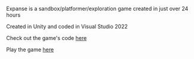 Expanse is a sandbox/platformer/exploration game created in just over 24 hours

Created in Unity and coded in Visual Studio 2022

Check out the game's code [here](https://github.com/Nathan-Amiri/Expanse/tree/main/Assets/Scripts)

Play the game [here](https://machine-box.itch.io/expanse)
